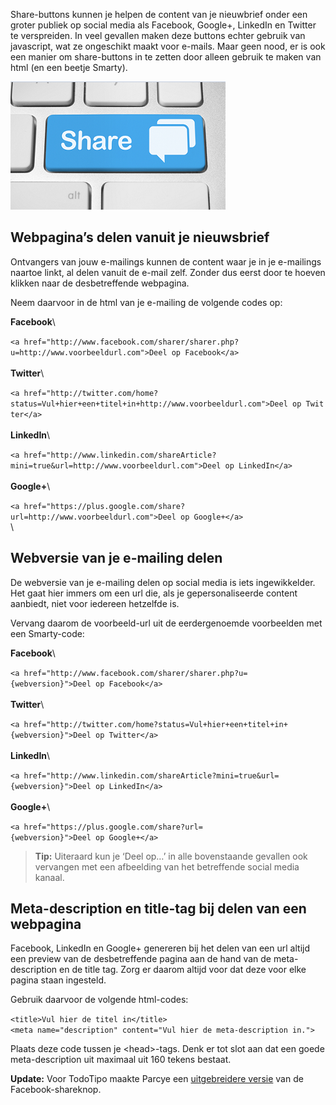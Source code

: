 Share-buttons kunnen je helpen de content van je nieuwbrief onder een
groter publiek op social media als Facebook, Google+, LinkedIn en
Twitter te verspreiden. In veel gevallen maken deze buttons echter
gebruik van javascript, wat ze ongeschikt maakt voor e-mails. Maar geen
nood, er is ook een manier om share-buttons in te zetten door alleen
gebruik te maken van html (en een beetje Smarty).

![](../images/share.png "../images/share.png")

Webpagina’s delen vanuit je nieuwsbrief
---------------------------------------

Ontvangers van jouw e-mailings kunnen de content waar je in je
e-mailings naartoe linkt, al delen vanuit de e-mail zelf. Zonder dus
eerst door te hoeven klikken naar de desbetreffende webpagina.

Neem daarvoor in de html van je e-mailing de volgende codes op:

**Facebook**\

`<a href="http://www.facebook.com/sharer/sharer.php?u=http://www.voorbeeldurl.com">Deel op Facebook</a>`\
\
 **Twitter**\

`<a href="http://twitter.com/home?status=Vul+hier+een+titel+in+http://www.voorbeeldurl.com">Deel op Twitter</a>`\
\
 **LinkedIn**\

`<a href="http://www.linkedin.com/shareArticle?mini=true&url=http://www.voorbeeldurl.com">Deel op LinkedIn</a>`\
\
 **Google+**\

`<a href="https://plus.google.com/share?url=http://www.voorbeeldurl.com">Deel op Google+</a>`\
\

Webversie van je e-mailing delen
--------------------------------

De webversie van je e-mailing delen op social media is iets
ingewikkelder. Het gaat hier immers om een url die, als je
gepersonaliseerde content aanbiedt, niet voor iedereen hetzelfde is.

Vervang daarom de voorbeeld-url uit de eerdergenoemde voorbeelden met
een Smarty-code:

**Facebook**\

`<a href="http://www.facebook.com/sharer/sharer.php?u={webversion}">Deel op Facebook</a>`\
\
 **Twitter**\

`<a href="http://twitter.com/home?status=Vul+hier+een+titel+in+{webversion}">Deel op Twitter</a>`\
\
 **LinkedIn**\

`<a href="http://www.linkedin.com/shareArticle?mini=true&url={webversion}">Deel op LinkedIn</a>`\
\
 **Google+**\

`<a href="https://plus.google.com/share?url={webversion}">Deel op Google+</a>`

> **Tip:** Uiteraard kun je ‘Deel op…’ in alle bovenstaande gevallen ook
> vervangen met een afbeelding van het betreffende social media kanaal.

Meta-description en title-tag bij delen van een webpagina
---------------------------------------------------------

Facebook, LinkedIn en Google+ genereren bij het delen van een url altijd
een preview van de desbetreffende pagina aan de hand van de
meta-description en de title tag. Zorg er daarom altijd voor dat deze
voor elke pagina staan ingesteld.

Gebruik daarvoor de volgende html-codes:

`<title>Vul hier de titel in</title> <meta name="description" content="Vul hier de meta-description in.">`

Plaats deze code tussen je \<head\>-tags. Denk er tot slot aan dat een
goede meta-description uit maximaal uit 160 tekens bestaat.

**Update:** Voor TodoTipo maakte Parcye een [uitgebreidere
versie](http://www.parcye.com/blog/content-uit-e-mailings-delen-op-facebook-met-eigen-parameters)
van de Facebook-shareknop.
